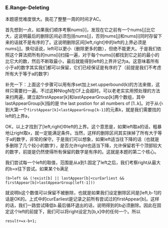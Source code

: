 ### E.Range-Deleting

本题感觉难度很大。我花了整整一周的时间才AC。

首先想到一点，如果我们顺序考察nums[i]，发现在它之前有一个nums[j]比它大，这说明最后的删除区间必须包括nums[j]，否则nums[j]和nums[i]同时存留下来的话就不是有序的了。这说明删除区间[left,right]中的left的上界必须是nums[j]。换句话说，left可以更小（删除更多的数），但绝不能更大。于是我们依照这个算法把所有的nums[i]扫描一遍，对于每个nums[i]都找到它之前的最小的比它大的数，然后不断取最小，最后就能得到left的上界并记为a。这意味着所有小于a的数字其实我们都可以保留，它们已经保证是有序的了（前提是我们不考虑所有大于等于a的数字）

补充一下：上面这个步骤可以用有序set加上set.upperbound(k)的方法来做，这样只需要扫一遍。不过这种NlogN在CF上会超时。可以老老实实用预处理的方法来扫两遍，建立起firstAppear[k]和lastAppearGroup[k]两个数组，其中lastAppearGroup[k]指的是 the last postion for all numbers of [1..k]。对于从小到大第一个```firstAppear[k]<lastAppearGroup[k-1]```的元素k，就是我们需要找的left的上界a，

OK，以上才找到了[left,right]中left的上界。这个意思是，如果left取a的话，粗暴地让right取x，就一定能满足条件。当然，这样的删除区间其实抹掉了所有大于等于a的数字，非常的保守。于是我们可以想象，如果left适当往下降的话（也就是多删除了几个较小的数字），是否允许right也适当下降，允许保留若干个顶部较大的数字，前提是仍然使得所有保留的数字是有序的。这就是本题的第二个核心。

我们尝试每一个left的取值，范围是从a到1.固定了left之后，我们考察right从最大的b=x往下尝试。如果某个b满足
```
(b>left && (!exist[b] || lastAppear[b]<curEarliest && firstAppear[b]>lastAppearGroup[left-1]))
```
就说明b这个数值可以保留不被删除，也就是如果我们设定删除区间是[left,b-1]的话是OK的。上式中的curEarliest是记录之前所有尝试过的firstAppear[b]。这样的话，我们一路尝试降低b.最后循环退出的话，说明得到的b必须删除。因此在固定这个left的前提下，我们可以将right设定为[b,x]中的任何一个。所以
```
result+=x-b+1;
```
